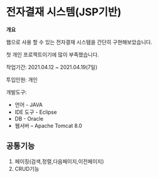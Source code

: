 # **전자결재 시스템(JSP기반)**
**개요**

웹으로 사용 할 수 있는 전자결재 시스템을 간단히 구현해보았습니다. 

첫 개인 프로젝트이기에 많이 부족했습니다.

작업기간: 2021.04.12 ~ 2021.04.19(7일)

투입인원: 개인

개발도구:
- 언어 - JAVA 
- IDE 도구 - Eclipse
- DB - Oracle
- 웹서버 – Apache Tomcat 8.0


**공통기능**
---
1. 페이징(검색,정렬,다음페이지,이전페이지)
2. CRUD기능
